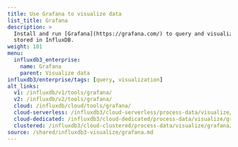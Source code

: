 ```yaml
---
title: Use Grafana to visualize data
list_title: Grafana
description: >
  Install and run [Grafana](https://grafana.com/) to query and visualize data
  stored in InfluxDB.
weight: 101
menu:
  influxdb3_enterprise:
    name: Grafana
    parent: Visualize data
influxdb3/enterprise/tags: [query, visualization]
alt_links:
  v1: /influxdb/v1/tools/grafana/
  v2: /influxdb/v2/tools/grafana/
  cloud: /influxdb/cloud/tools/grafana/
  cloud-serverless: /influxdb3/cloud-serverless/process-data/visualize/grafana/
  cloud-dedicated: /influxdb3/cloud-dedicated/process-data/visualize/grafana/
  clustered: /influxdb3/cloud-clustered/process-data/visualize/grafana/
source: /shared/influxdb3-visualize/grafana.md
---
```


<!--
The content of this page is at content/shared/influxdb3-visualize/grafana.md
-->
